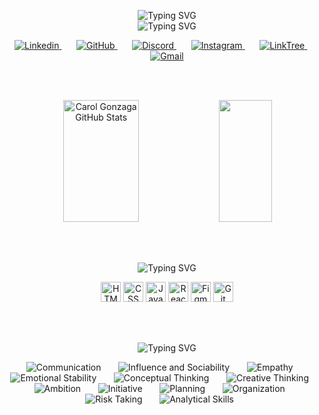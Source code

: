 <p align="center">
  <img src="https://readme-typing-svg.demolab.com?font=Poppins&weight=500&size=28&duration=1&color=E94D5F&background=0d1117&center=true&vCenter=true&repeat=false&random=false&lines=Ol%C3%A1!+Eu+sou+a+Carol+Gonzaga" alt="Typing SVG" /></br>
  <img src="https://readme-typing-svg.demolab.com?font=Poppins&weight=300&pause=1000&color=FFF&background=0d1117&center=true&vCenter=true&random=false&lines=Aspirante+Dev+Full+Stack;'Code'+%2B+'Play'+%2B+'Travel'+%3D%3D+'Life'" alt="Typing SVG" />
</p>

<p align="center">
  <a href="https://linkedin.com/in/anacarolgonzaga">
    <img alt="Linkedin" src="https://img.icons8.com/material-outlined/32/FF0018/linkedin.png"/>
  </a>
  &#8287;&#8287;&#8287;&#8287;&#8287;
  <a href= "https://github.com/CarolGonzaga/">
    <img alt="GitHub" src="https://img.icons8.com/material-outlined/32/FFA52C/github.png"/>
  </a>
  &#8287;&#8287;&#8287;&#8287;&#8287;
  <a href= "https://discord.gg/an4tv8hz">
    <img alt="Discord" src="https://img.icons8.com/material-outlined/32/FFFF41/discord.png"/>
  </a>
  &#8287;&#8287;&#8287;&#8287;&#8287;
  <a href= "https://instagram.com/anacquesta">
    <img alt="Instagram" src="https://img.icons8.com/material-outlined/32/008018/instagram.png"/>
  </a>
  &#8287;&#8287;&#8287;&#8287;&#8287;
  <a href= "https://linktr.ee/anacquesta">
    <img alt="LinkTree" src="https://img.icons8.com/material-outlined/32/0000F9/link.png"/>
  </a>
  &#8287;&#8287;&#8287;&#8287;&#8287;
  <a href= "mailto:dev.carolgonzaga@gmail.com">
    <img alt="Gmail" src="https://img.icons8.com/material-outlined/32/732982/mail.png"/>
  </a>
</p>

<br/>
<br/>

<p align="center">
  <img width="49%" height="195px" src="https://github-readme-stats.vercel.app/api?username=CarolGonzaga&show_icons=true&count_private=true&hide_border=true&title_color=E94D5F&icon_color=E94D5F&text_color=FFF&bg_color=0d1117" alt="Carol Gonzaga GitHub Stats" /> 
  <img width="41%" height="195px" src="https://github-readme-stats-git-masterrstaa-rickstaa.vercel.app/api/top-langs/?username=CarolGonzaga&bg_color=0d1117&hide_border=true&title_color=E94D5F&text_color=FFF" />
</p>

<br/>
<br/>
  
<div align="center">

  <p align="center">
    <img src="https://readme-typing-svg.demolab.com?font=Poppins&weight=500&size=20&duration=1&color=FFF&background=0d1117&center=true&vCenter=true&repeat=false&random=false&lines=Languages+and+Tools:" alt="Typing SVG" />
  </p>
  <p>
    <img alt="HTML" height='32px' src="https://img.shields.io/badge/HTML5-000?style=for-the-badge&logo=html5&logoColor=E94D5F">
    <img alt="CSS" height='32px' src="https://img.shields.io/badge/CSS3-000?style=for-the-badge&logo=css3&logoColor=E94D5F">
    <img alt="JavaScript" height='32px' src="https://img.shields.io/badge/JavaScript-000?style=for-the-badge&logo=javascript&logoColor=E94D5F">
    <img alt="React" height='32px' src="https://img.shields.io/badge/React-000?style=for-the-badge&logo=react&logoColor=E94D5F">
    <img alt="Figma" height='32px' src="https://img.shields.io/badge/Figma-000?style=for-the-badge&logo=figma&logoColor=E94D5F"/>
    <img alt="Git" height='32px' src="https://img.shields.io/badge/Git-000?style=for-the-badge&logo=git&logoColor=E94D5F"/>
  </p>

  <br/>
  <br/>

  <p>
    <img src="https://readme-typing-svg.demolab.com?font=Poppins&weight=500&size=20&duration=1&color=FFF&background=0d1117&center=true&vCenter=true&repeat=false&random=false&lines=Soft+Skills:" alt="Typing SVG" />
  </p>
  <p>
    <img alt="Communication" title="Communication" src="https://img.icons8.com/material-outlined/32/FF0018/communication.png"/>
    &#8287;&#8287;&#8287;&#8287;&#8287;
    <img alt="Influence and Sociability" title="Influence and Sociability" src="https://img.icons8.com/material-outlined/32/FF0018/group-task.png"/>
    &#8287;&#8287;&#8287;&#8287;&#8287;
    <img alt="Empathy" title="Empathy" src="https://img.icons8.com/material-outlined/32/FFA52C/handshake.png"/>
    &#8287;&#8287;&#8287;&#8287;&#8287;
    <img alt="Emotional Stability" title="Emotional Stability" src="https://img.icons8.com/material-outlined/32/FFA52C/satisfaction.png"/>
    &#8287;&#8287;&#8287;&#8287;&#8287;
    <img alt="Conceptual Thinking" title="Conceptual Thinking" src="https://img.icons8.com/material-outlined/32/FFFF41/learning.png"/>
    &#8287;&#8287;&#8287;&#8287;&#8287;
    <img alt="Creative Thinking" title="Creative Thinking" src="https://img.icons8.com/material-outlined/32/FFFF41/idea.png"/>
    &#8287;&#8287;&#8287;&#8287;&#8287;
    <img alt="Ambition" title="Ambition" src="https://img.icons8.com/material-outlined/32/008018/stairs-up.png"/>
    &#8287;&#8287;&#8287;&#8287;&#8287;
    <img alt="Initiative" title="Initiative" src="https://img.icons8.com/material-outlined/32/008018/thick-arrow-pointing-up.png"/>
    &#8287;&#8287;&#8287;&#8287;&#8287;
    <img alt="Planning" title="Planning" src="https://img.icons8.com/material-outlined/32/0000F9/to-do.png"/>
    &#8287;&#8287;&#8287;&#8287;&#8287;
    <img alt="Organization" title="Organization" src="https://img.icons8.com/material-outlined/32/0000F9/flow-chart.png"/>
    &#8287;&#8287;&#8287;&#8287;&#8287;
    <img alt="Risk Taking" title="Risk Taking" src="https://img.icons8.com/material-outlined/32/732982/chessboard.png"/>
    &#8287;&#8287;&#8287;&#8287;&#8287;
    <img alt="Analytical Skills" title="Analytical Skills" src="https://img.icons8.com/material-outlined/32/732982/search.png"/>
    &#8287;&#8287;&#8287;&#8287;&#8287;
  </p>


</div>
